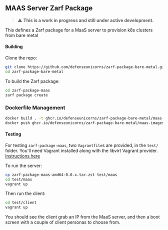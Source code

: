 ## MAAS Server Zarf Package

>⚠️ **This is a work in progress and still under active development.**

This defines a Zarf package for a MaaS server to provision k8s clusters from bare metal

#### **Building**

Clone the repo:

```bash
git clone https://github.com/defenseunicorns/zarf-package-bare-metal.git
cd zarf-package-bare-metal
```

To build the Zarf package:

```bash
cd zarf-package-maas
zarf package create
```

### **Dockerfile Management**

```bash
docker build . -t ghcr.io/defenseunicorns/zarf-package-bare-metal/maas-images:0.3
docker push ghcr.io/defenseunicorns/zarf-package-bare-metal/maas-images:0.3
```

#### **Testing**

For testing `zarf-package-maas`, two `Vagrantfile`s are provided, in the `test/` folder. You'll need Vagrant installed along with the libvirt Vagrant provider. [Instructions here](https://vagrant-libvirt.github.io/vagrant-libvirt/)

To run the server:


```bash
cp zarf-package-maas-amd64-0.0.x.tar.zst test/maas
cd test/maas
vagrant up
```

Then run the client:


```bash
cd test/client
vagrant up
```

You should see the client grab an IP from the MaaS server, and then a boot screen with a couple of client personas to choose from.
